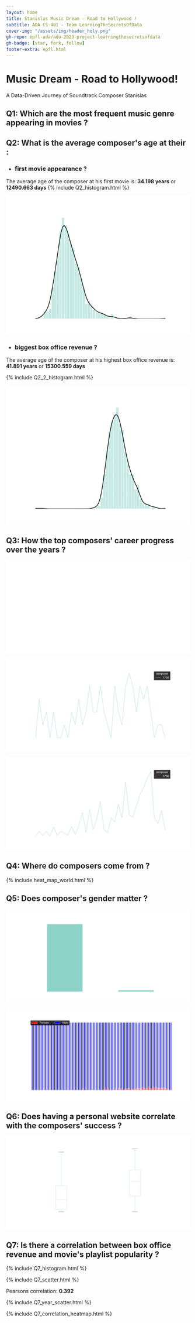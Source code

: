 ```yaml
---
layout: home
title: Stanislas Music Dream - Road to Hollywood ! 
subtitle: ADA CS-401 - Team LearningTheSecretsOfData
cover-img: "/assets/img/header_holy.png"
gh-repo: epfl-ada/ada-2023-project-learningthesecretsofdata
gh-badge: [star, fork, follow]
footer-extra: epfl.html
---
```


# Music Dream - Road to Hollywood!
A Data-Driven Journey of Soundtrack Composer Stanislas



## Q1: Which are the most frequent music genre appearing in movies ?

## Q2: What is the average composer's age at their : 
- ### first movie appearance ?
The average age of the composer at his first movie is:
 **34.198 years** or
 **12490.663 days**
{% include Q2_histogram.html %}

![Q1_plot1](/assets/img/Q2/c_age_first_appearance_years_Q2.png)

- ### biggest box office revenue ?
The average age of the composer at his highest box office revenue is:
 **41.891 years** or **15300.559 days**

{% include Q2_2_histogram.html %}

![Q2_plot1](/assets/img/Q2/c_age_highest_revenue_years_Q2.png)

## Q3: How the top composers' career progress over the years ?

![Q3_plot1](/assets/img/Q3/Q3_barplot.png)

![Q3_plot2](/assets/img/Q3/Q3_lineplot.png)

![Q3_plot3](/assets/img/Q3/Q3_lineplot_revenue.png)


## Q4: Where do composers come from ?

{% include heat_map_world.html %}

## Q5: Does composer's gender matter ?

![Q5_plot1](/assets/img/Q5/Q5_barplot.png)

![Q5_plot2](/assets/img/Q5/Q5_barplot_stacked.png)

## Q6: Does having a personal website correlate with the composers' success ?

![Q6_plot1](/assets/img/Q6/Q6_boxplot.png)

## Q7: Is there a correlation between box office revenue and movie's playlist popularity ?

{% include Q7_histogram.html %}

{% include Q7_scatter.html %}

Pearsons correlation: **0.392**

{% include Q7_year_scatter.html %}

{% include Q7_correlation_heatmap.html %}